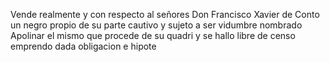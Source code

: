 Vende realmente y con respecto al señores Don Francisco Xavier de Conto un negro propio de su parte cautivo y sujeto a ser vidumbre nombrado Apolinar el mismo que procede de su quadri y se hallo libre de censo emprendo dada obligacion e hipote